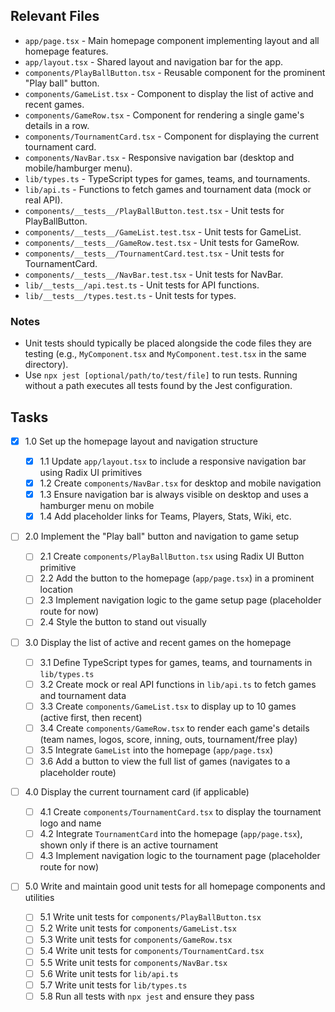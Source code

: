## Relevant Files

- `app/page.tsx` - Main homepage component implementing layout and all homepage features.
- `app/layout.tsx` - Shared layout and navigation bar for the app.
- `components/PlayBallButton.tsx` - Reusable component for the prominent "Play ball" button.
- `components/GameList.tsx` - Component to display the list of active and recent games.
- `components/GameRow.tsx` - Component for rendering a single game's details in a row.
- `components/TournamentCard.tsx` - Component for displaying the current tournament card.
- `components/NavBar.tsx` - Responsive navigation bar (desktop and mobile/hamburger menu).
- `lib/types.ts` - TypeScript types for games, teams, and tournaments.
- `lib/api.ts` - Functions to fetch games and tournament data (mock or real API).
- `components/__tests__/PlayBallButton.test.tsx` - Unit tests for PlayBallButton.
- `components/__tests__/GameList.test.tsx` - Unit tests for GameList.
- `components/__tests__/GameRow.test.tsx` - Unit tests for GameRow.
- `components/__tests__/TournamentCard.test.tsx` - Unit tests for TournamentCard.
- `components/__tests__/NavBar.test.tsx` - Unit tests for NavBar.
- `lib/__tests__/api.test.ts` - Unit tests for API functions.
- `lib/__tests__/types.test.ts` - Unit tests for types.

### Notes

- Unit tests should typically be placed alongside the code files they are testing (e.g., `MyComponent.tsx` and `MyComponent.test.tsx` in the same directory).
- Use `npx jest [optional/path/to/test/file]` to run tests. Running without a path executes all tests found by the Jest configuration.

## Tasks

- [x] 1.0 Set up the homepage layout and navigation structure

  - [x] 1.1 Update `app/layout.tsx` to include a responsive navigation bar using Radix UI primitives
  - [x] 1.2 Create `components/NavBar.tsx` for desktop and mobile navigation
  - [x] 1.3 Ensure navigation bar is always visible on desktop and uses a hamburger menu on mobile
  - [x] 1.4 Add placeholder links for Teams, Players, Stats, Wiki, etc.

- [ ] 2.0 Implement the "Play ball" button and navigation to game setup

  - [ ] 2.1 Create `components/PlayBallButton.tsx` using Radix UI Button primitive
  - [ ] 2.2 Add the button to the homepage (`app/page.tsx`) in a prominent location
  - [ ] 2.3 Implement navigation logic to the game setup page (placeholder route for now)
  - [ ] 2.4 Style the button to stand out visually

- [ ] 3.0 Display the list of active and recent games on the homepage

  - [ ] 3.1 Define TypeScript types for games, teams, and tournaments in `lib/types.ts`
  - [ ] 3.2 Create mock or real API functions in `lib/api.ts` to fetch games and tournament data
  - [ ] 3.3 Create `components/GameList.tsx` to display up to 10 games (active first, then recent)
  - [ ] 3.4 Create `components/GameRow.tsx` to render each game's details (team names, logos, score, inning, outs, tournament/free play)
  - [ ] 3.5 Integrate `GameList` into the homepage (`app/page.tsx`)
  - [ ] 3.6 Add a button to view the full list of games (navigates to a placeholder route)

- [ ] 4.0 Display the current tournament card (if applicable)

  - [ ] 4.1 Create `components/TournamentCard.tsx` to display the tournament logo and name
  - [ ] 4.2 Integrate `TournamentCard` into the homepage (`app/page.tsx`), shown only if there is an active tournament
  - [ ] 4.3 Implement navigation logic to the tournament page (placeholder route for now)

- [ ] 5.0 Write and maintain good unit tests for all homepage components and utilities
  - [ ] 5.1 Write unit tests for `components/PlayBallButton.tsx`
  - [ ] 5.2 Write unit tests for `components/GameList.tsx`
  - [ ] 5.3 Write unit tests for `components/GameRow.tsx`
  - [ ] 5.4 Write unit tests for `components/TournamentCard.tsx`
  - [ ] 5.5 Write unit tests for `components/NavBar.tsx`
  - [ ] 5.6 Write unit tests for `lib/api.ts`
  - [ ] 5.7 Write unit tests for `lib/types.ts`
  - [ ] 5.8 Run all tests with `npx jest` and ensure they pass
